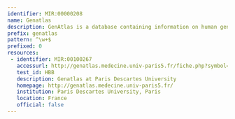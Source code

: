 ```yaml
---
identifier: MIR:00000208
name: Genatlas
description: GenAtlas is a database containing information on human genes, markers and phenotypes.
prefix: genatlas
pattern: ^\w+$
prefixed: 0
resources:
 - identifier: MIR:00100267
   accessurl: http://genatlas.medecine.univ-paris5.fr/fiche.php?symbol=${id}
   test_id: HBB
   description: Genatlas at Paris Descartes University
   homepage: http://genatlas.medecine.univ-paris5.fr/
   institution: Paris Descartes University, Paris
   location: France
   official: false
---
```

